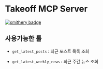 # Takeoff MCP Server

[![smithery badge](https://smithery.ai/badge/@windopper/mcp-takeoff)](https://smithery.ai/server/@windopper/mcp-takeoff)

## 사용가능한 툴
- `get_latest_posts` : 최근 포스트 목록 조회

- `get_latest_weekly_news` : 최근 주간 뉴스 조회


